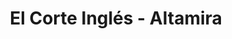 ---
title: "El Corte Inglés - Altamira"
url: /cambre/el-corte-ingles-altamira/
shop: centro comercial
---